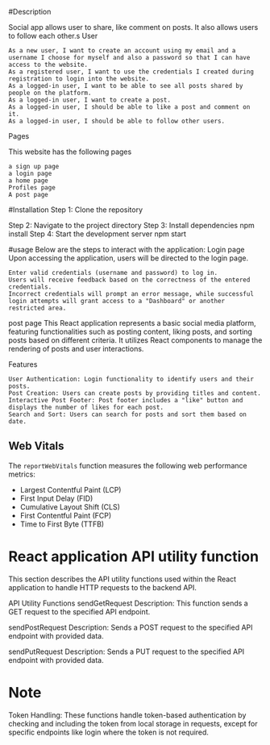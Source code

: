 #Description

Social app allows user to share, like comment on posts. It also allows users to follow each other.s
User

    As a new user, I want to create an account using my email and a username I choose for myself and also a password so that I can have access to the website.
    As a registered user, I want to use the credentials I created during registration to login into the website.
    As a logged-in user, I want to be able to see all posts shared by people on the platform.
    As a logged-in user, I want to create a post.
    As a logged-in user, I should be able to like a post and comment on it.
    As a logged-in user, I should be able to follow other users.

Pages

This website has the following pages

    a sign up page
    a login page
    a home page
    Profiles page
    A post page

#Installation
Step 1: Clone the repository

Step 2: Navigate to the project directory
Step 3: Install dependencies
npm install
Step 4: Start the development server
npm start

#usage
Below are the steps to interact with the application:
Login page
Upon accessing the application, users will be directed to the login page.

    Enter valid credentials (username and password) to log in.
    Users will receive feedback based on the correctness of the entered credentials.
    Incorrect credentials will prompt an error message, while successful login attempts will grant access to a "Dashboard" or another restricted area.

post page
This React application represents a basic social media platform, featuring functionalities such as posting content, liking posts, and sorting posts based on different criteria. It utilizes React components to manage the rendering of posts and user interactions.

Features

    User Authentication: Login functionality to identify users and their posts.
    Post Creation: Users can create posts by providing titles and content.
    Interactive Post Footer: Post footer includes a "like" button and displays the number of likes for each post.
    Search and Sort: Users can search for posts and sort them based on date.
## Web Vitals
The `reportWebVitals` function measures the following web performance metrics:
- Largest Contentful Paint (LCP)
- First Input Delay (FID)
- Cumulative Layout Shift (CLS)
- First Contentful Paint (FCP)
- Time to First Byte (TTFB)

# React application API utility function

This section describes the API utility functions used within the React application to handle HTTP requests to the backend API.

API Utility Functions
sendGetRequest
Description: This function sends a GET request to the specified API endpoint.

sendPostRequest
Description: Sends a POST request to the specified API endpoint with provided data.

sendPutRequest
Description: Sends a PUT request to the specified API endpoint with provided data.

# Note
Token Handling: These functions handle token-based authentication by checking and including the token from local storage in requests, except for specific endpoints like login where the token is not required.
